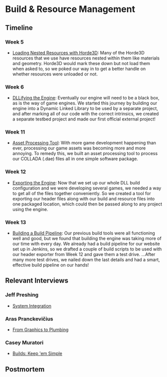 # Build & Resource Management

## Timeline

### Week 5
- [Loading Nested Resources with Horde3D](../../blogs/week-5/#loading-nested-resources): Many of the Horde3D resources that we use have resources nested within them like materials and geometry. Horde3D would mark these down but not load them when asked to, so we poked our way in to get a better handle on whether resources were unloaded or not.

### Week 6
- [DLLifying the Engine](../../blogs/week-6/#dll): Eventually our engine will need to be a black box, as is the way of game engines. We started this journey by building our engine into a Dynamic Linked Library to be used by a separate project, and after marking all of our code with the correct intrinsics, we created a separate testbed project and made our first official external project!

### Week 11
- [Asset Processing Tool](../../blogs/week-11/#asset-processing-tool): With more game development happening than ever, processing our game assets was becoming more and more annoying. To remedy this, we built an asset processing tool to process our COLLADA (.dae) files all in one simple software package.

### Week 12
- [Exporting the Engine](../../blogs/week-12/#build): Now that we set up our whole DLL build configuration and we were developing several games, we needed a way to get all of the files together conveniently. So we created a tool for exporting our header files along with our build and resource files into one packaged location, which could then be passed along to any project using the engine.
  
### Week 13
- [Building a Build Pipeline](../../blogs/week-13/#build-system): Our previous build tools were all functioning well and good, but we found that building the engine was taking more of our time with every day. We already had a build pipeline for our website set up in Jenkins, so we drafted a couple of build scripts to be used with our header exporter from Week 12 and gave them a test drive. ...After many more test drives, we nailed down the last details and had a smart, effective build pipeline on our hands!

## Relevant Interviews

### Jeff Preshing
- [System Integration](../../interviews/JeffPreshing-interview/#systems-integration)
### Aras Pranckevičius
- [From Graphics to Plumbing](../../interviews/ArasPranckevicius-interview/#from-graphics-to-plumbing)
### Casey Muratori
- [Builds: Keep 'em Simple](../../interviews/CaseyMuratori-interview/#builds-keep-em-simple)

## Postmortem
